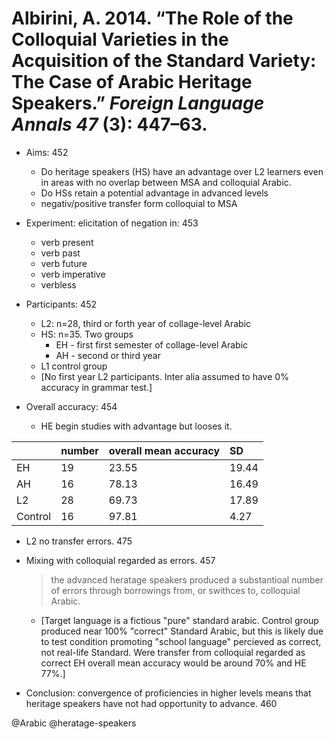 # Albirini, A. 2014. “The Role of the Colloquial Varieties in the Acquisition of the Standard Variety: The Case of Arabic Heritage Speakers.” *Foreign Language Annals 47* (3): 447–63.

- Aims: 452
  - Do heritage speakers (HS) have an advantage over L2 learners even in areas with no overlap between MSA and colloquial Arabic.
  - Do HSs retain a potential advantage in advanced levels
  - negativ/positive transfer form colloquial to MSA

- Experiment: elicitation of negation in: 453
  - verb present
  - verb past
  - verb future
  - verb imperative
  - verbless

- Participants: 452
  - L2: n=28, third or forth year of collage-level Arabic
  - HS: n=35. Two groups
    - EH - first first semester of collage-level Arabic
    - AH - second or third year
   - L1 control group
   - [No first year L2 participants. Inter alia assumed to have 0% accuracy in grammar test.]

- Overall accuracy: 454
    
  - HE begin studies with advantage but looses it.

|         | number | overall mean accuracy | SD    |
| :-      | :-     | :-                    | :-    |
| EH      | 19     | 23.55                 | 19.44 |
| AH      | 16     | 78.13                 | 16.49 |
| L2      | 28     | 69.73                 | 17.89 |
| Control | 16     | 97.81                 | 4.27  |

- L2 no transfer errors. 475

- Mixing with colloquial regarded as errors. 457  

    > the advanced heratage speakers produced a substantioal number of errors through borrowings from, or swithces to, colloquial Arabic.

    - [Target language is a fictious "pure" standard arabic. Control group produced near 100% "correct" Standard Arabic, but this is likely due to test condition promoting "school language" percieved as correct, not real-life Standard. Were transfer from colloquial regarded as correct EH overall mean accuracy would be around 70% and HE 77%.]

- Conclusion: convergence of proficiencies in higher levels means that heritage speakers have not had opportunity to advance. 460

@Arabic
@heratage-speakers
